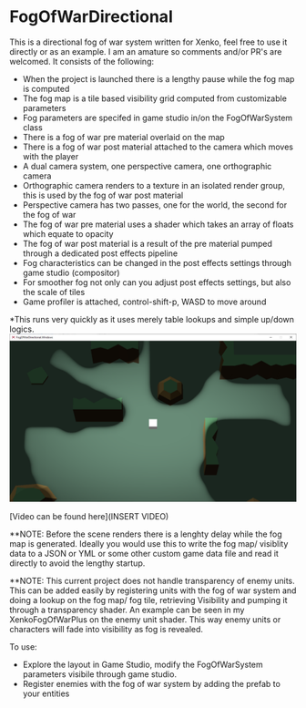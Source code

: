 # FogOfWarDirectional

This is a directional fog of war system written for Xenko, feel free to use it directly or as an example. I am an amature so comments and/or PR's are welcomed. It consists of the following:
- When the project is launched there is a lengthy pause while the fog map is computed
- The fog map is a tile based visibility grid computed from customizable parameters
- Fog parameters are specifed in game studio in/on the FogOfWarSystem class
- There is a fog of war pre material overlaid on the map
- There is a fog of war post material attached to the camera which moves with the player
- A dual camera system, one perspective camera, one orthographic camera
- Orthographic camera renders to a texture in an isolated render group, this is used by the fog of war post material
- Perspective camera has two passes, one for the world, the second for the fog of war
- The fog of war pre material uses a shader which takes an array of floats which equate to opacity
- The fog of war post material is a result of the pre material pumped through a dedicated post effects pipeline
- Fog characteristics can be changed in the post effects settings through game studio (compositor)
- For smoother fog not only can you adjust post effects settings, but also the scale of tiles
- Game profiler is attached, control-shift-p, WASD to move around

*This runs very quickly as it uses merely table lookups and simple up/down logics.
 <img src="Screenshot.png">
  
 [Video can be found here](INSERT VIDEO)

**NOTE: Before the scene renders there is a lenghty delay while the fog map is generated. Ideally you would use this to write the fog map/ visiblity data to a JSON or YML or some other custom game data file and read it directly to avoid the lengthy startup.

**NOTE: This current project does not handle transparency of enemy units. This can be added easily by registering units with the fog of war system and doing a lookup on the fog map/ fog tile, retrieving Visibility and pumping it through a transparency shader. An example can be seen in my XenkoFogOfWarPlus on the enemy unit shader. This way enemy units or characters will fade into visibility as fog is revealed.


To use:
- Explore the layout in Game Studio, modify the FogOfWarSystem parameters visibile through game studio.
- Register enemies with the fog of war system by adding the prefab to your entities
